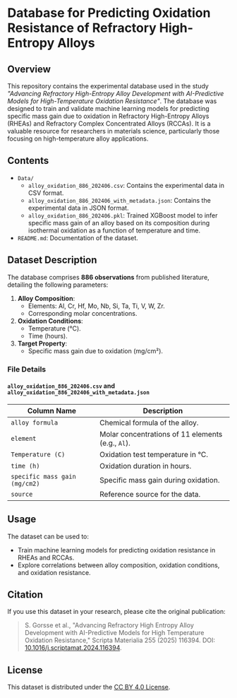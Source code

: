 
# Database for Predicting Oxidation Resistance of Refractory High-Entropy Alloys

## Overview

This repository contains the experimental database used in the study *"Advancing Refractory High-Entropy Alloy Development with AI-Predictive Models for High-Temperature Oxidation Resistance"*. The database was designed to train and validate machine learning models for predicting specific mass gain due to oxidation in Refractory High-Entropy Alloys (RHEAs) and Refractory Complex Concentrated Alloys (RCCAs). It is a valuable resource for researchers in materials science, particularly those focusing on high-temperature alloy applications.

## Contents

- `Data/`
  - `alloy_oxidation_886_202406.csv`: Contains the experimental data in CSV format.
  - `alloy_oxidation_886_202406_with_metadata.json`: Contains the experimental data in JSON format.
  - `alloy_oxidation_886_202406.pkl`: Trained XGBoost model to infer specific mass gain of an alloy based on its composition during isothermal oxidation as a function of temperature and time.
- `README.md`: Documentation of the dataset.

## Dataset Description

The database comprises **886 observations** from published literature, detailing the following parameters:

1. **Alloy Composition**:
   - Elements: Al, Cr, Hf, Mo, Nb, Si, Ta, Ti, V, W, Zr.
   - Corresponding molar concentrations.
2. **Oxidation Conditions**:
   - Temperature (°C).
   - Time (hours).
3. **Target Property**:
   - Specific mass gain due to oxidation (mg/cm²).

### File Details

#### `alloy_oxidation_886_202406.csv` and `alloy_oxidation_886_202406_with_metadata.json`

| Column Name           | Description                                                |
|-----------------------|------------------------------------------------------------|
| `alloy formula`       | Chemical formula of the alloy.                             |
| `element`             | Molar concentrations of 11 elements (e.g., `Al`).          |
| `Temperature (C)`     | Oxidation test temperature in °C.                          |
| `time (h)`            | Oxidation duration in hours.                               |
| `specific mass gain (mg/cm2)` | Specific mass gain during oxidation.                |
| `source`              | Reference source for the data.                             |

## Usage

The dataset can be used to:
- Train machine learning models for predicting oxidation resistance in RHEAs and RCCAs.
- Explore correlations between alloy composition, oxidation conditions, and oxidation resistance.

## Citation

If you use this dataset in your research, please cite the original publication:

> S. Gorsse et al., "Advancing Refractory High Entropy Alloy Development with AI-Predictive Models for High Temperature Oxidation Resistance," Scripta Materialia 255 (2025) 116394. DOI: [10.1016/j.scriptamat.2024.116394](https://doi.org/10.1016/j.scriptamat.2024.116394).

## License

This dataset is distributed under the [CC BY 4.0 License](http://creativecommons.org/licenses/by/4.0/).
